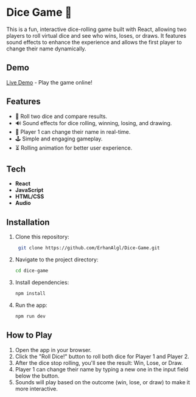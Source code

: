 # Dice Game 🎲

This is a fun, interactive dice-rolling game built with React, allowing two players to roll virtual dice and see who wins, loses, or draws. It features sound effects to enhance the experience and allows the first player to change their name dynamically.

## Demo
[Live Demo](#) - Play the game online!

## Features
- 🎲 Roll two dice and compare results.
- 🔊 Sound effects for dice rolling, winning, losing, and drawing.
- 👤 Player 1 can change their name in real-time.
- 🕹️ Simple and engaging gameplay.
- ⏳ Rolling animation for better user experience.

## Tech
- **React**
- **JavaScript**
- **HTML/CSS**
- **Audio** 

## Installation

1. Clone this repository:
   ```bash
    git clone https://github.com/ErhanAlgl/Dice-Game.git
2. Navigate to the project directory:
    ```bash
    cd dice-game
3. Install dependencies:
    ```bash
    npm install
4. Run the app:
    ```bash
    npm run dev

## How to Play
1. Open the app in your browser.
2. Click the "Roll Dice!" button to roll both dice for Player 1 and Player 2.
3. After the dice stop rolling, you'll see the result: Win, Lose, or Draw.
4. Player 1 can change their name by typing a new one in the input field below the button.
5. Sounds will play based on the outcome (win, lose, or draw) to make it more interactive.

